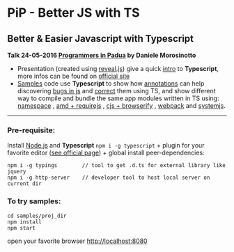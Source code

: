 PiP - Better JS with TS
====

## Better & Easier Javascript with Typescript
__Talk 24-05-2016 [Programmers in Padua](http://programmersinpadua.github.io/index.html) by Daniele Morosinotto__

- Presentation (created using [reveal.js](http://lab.hakim.se/reveal-js)) give a quick [intro](index.html) to **Typescript**, more infos can be found on [official site](http://www.typescriptlang.org/docs/tutorial.html) 
- [Samples](samples) code use **Typescript** to show how [annotations](samples/basics/annotations.ts) can help discovering [bugs in js](samples/basics/bug.js) and [correct](samples/basics/correct.ts) them using TS, and show 
different way to compile and bundle the same app modules written in TS using: [namespace](samples/modules/namespace) , [amd + requirejs](samples/modules/amd) , [cjs + browserify](samples/modules/cjs) , [webpack](samples/modules/webpack) and [systemjs](samples/modules/systemjs).

---

### Pre-requisite:
Install [Node.js](https://nodejs.org) and **Typescript** `npm i -g typescript` + plugin for your favorite editor ([see official page](http://www.typescriptlang.org/index.html#download-links)) +
global install peer-dependencies:
```
npm i -g typings        // tool to get .d.ts for external library like jquery
npm i -g http-server    // developer tool to host local server on current dir
```
### To try samples:
```
cd samples/proj_dir
npm install
npm start
```
open your favorite browser [http://localhost:8080](http://localhost:8080)